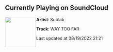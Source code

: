 ## Currently Playing on SoundCloud

[<img align="left" width="100" src="https://i1.sndcdn.com/artworks-mPd1q3yUL3abnGDe-q3hflg-t500x500.jpg">](https://soundcloud.com/sublabmusic/sublab-way-too-far)

**Artist**: Sublab 

**Track**: WAY TOO FAR

Last updated at 08/19/2022 21:21
